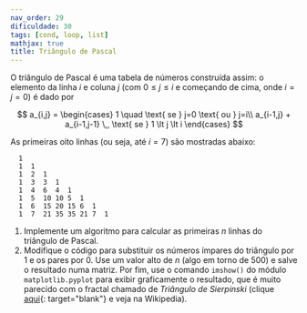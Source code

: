 ```yaml
---
nav_order: 29
dificuldade: 30
tags: [cond, loop, list]
mathjax: true
title: Triângulo de Pascal
---
```


O triângulo de Pascal é uma tabela de números construída assim: o elemento da linha $i$ e coluna $j$ (com $0 \le j \le i$ e começando de cima, onde $i=j=0$) é dado por

$$
 a_{i,j} =
 \begin{cases}
1 \quad \text{ se } j=0 \text{ ou }  j=i\\
a_{i-1,j} + a_{i-1,j-1} \,, \text{ se } 1 \lt j \lt  i
\end{cases}
$$

As primeiras oito linhas (ou seja, até $i=7$) são mostradas abaixo:
```
  1
  1  1
  1  2  1
  1  3  3  1
  1  4  6  4  1
  1  5  10 10 5  1
  1  6  15 20 15 6  1
  1  7  21 35 35 21 7  1
```

1. Implemente um algoritmo para calcular as primeiras $n$ linhas do triângulo de Pascal.
1. Modifique o código para substituir os números ímpares do triângulo por 1 e os pares por 0. Use um valor alto de $n$ (algo em torno de 500) e salve o resultado numa matriz. Por fim, use o comando `imshow()` do módulo `matplotlib.pyplot` para exibir graficamente o resultado, que é muito parecido com o fractal chamado de *Triângulo de Sierpinski* (clique [aqui](https://pt.wikipedia.org/wiki/Tri%C3%A2ngulo_de_Sierpinski){: target="blank"} e veja na Wikipedia).
